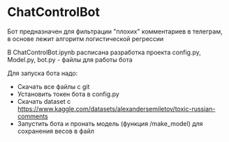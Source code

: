 # ChatControlBot
Бот предназначен для фильтрации "плохих" комментариев в телеграм, в основе лежит алгоритм логистической регрессии

В ChatControlBot.ipynb расписана разработка проекта 
config.py, Model.py, bot.py - файлы для работы бота

Для запуска бота надо:
- Скачать все файлы с git
- Установить токен бота в config.py
- Скачать dataset с https://www.kaggle.com/datasets/alexandersemiletov/toxic-russian-comments
- Запустить бота и пронать модель (функция /make_model) для сохранения весов в файл 
